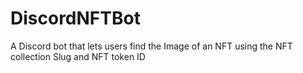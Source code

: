 # DiscordNFTBot
A Discord bot that lets users find the Image of an NFT using the NFT collection Slug and NFT token ID
